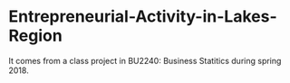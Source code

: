 # Entrepreneurial-Activity-in-Lakes-Region
It comes from a class project in BU2240: Business Statitics during spring 2018.
